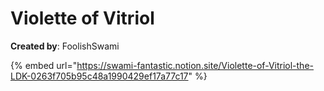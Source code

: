 # Violette of Vitriol

**Created by**: FoolishSwami

{% embed url="https://swami-fantastic.notion.site/Violette-of-Vitriol-the-LDK-0263f705b95c48a1990429ef17a77c17" %}

